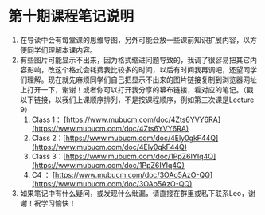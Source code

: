 # 第十期课程笔记说明

1. 在导读中会有每堂课的思维导图，另外可能会放一些课前知识扩展内容，以方便同学们理解本课内容。
2. 有些图片可能显示不出来，因为格式缩进问题导致的，我调了很容易把其它内容影响，改这个格式会耗费我比较多的时间，以后有时间我再调吧，还望同学们理解。现在就先麻烦同学们自己把显示不出来的图片链接复制到浏览器网址上打开一下，谢谢！或者你可以打开我分享的幕布链接，看对应的笔记。（戳以下链接，以我们上课顺序排列，不是按课程顺序，例如第三次课是Lecture 9）
    1. Class 1： [https://www.mubucm.com/doc/4Zts6YVY6RA](https://www.mubucm.com/doc/4Zts6YVY6RA)
    2. Class 2：[https://www.mubucm.com/doc/4Ely0gkF44Q](https://www.mubucm.com/doc/4Ely0gkF44Q)
    3. Class 3：[https://www.mubucm.com/doc/1PpZ6IYIq4Q](https://www.mubucm.com/doc/1PpZ6IYIq4Q)
    4.  C4 ： [https://www.mubucm.com/doc/3OAo5AzO-QQ](https://www.mubucm.com/doc/3OAo5AzO-QQ)
3. 如果笔记中有什么疑问，或发现什么纰漏，请直接在群里或私下联系Leo，谢谢！祝学习愉快！
